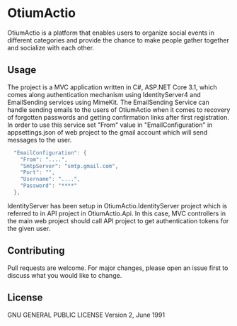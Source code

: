 # OtiumActio

OtiumActio is a platform that enables users to organize social events in different categories and provide the chance to make people gather together and socialize with each other.

## Usage

The project is a MVC application written in C#, ASP.NET Core 3.1, which comes along authentication mechanism using IdentityServer4 and EmailSending services using MimeKit. The EmailSending Service can handle sending emails to the users of OtiumActio when it comes to recovery of forgotten passwords and getting confirmation links after first registration. 
In order to use this service set "From" value in "EmailConfiguration" in appsettings.json of web project to the gmail account which will send messages to the user.

```C#
  "EmailConfiguration": {
    "From": "....",
    "SmtpServer": "smtp.gmail.com",
    "Port": "",
    "Username": "....",
    "Password": "****"
  },
```
IdentityServer has been setup in OtiumActio.IdentityServer project which is referred to in API project in OtiumActio.Api. In this case, MVC controllers in the main web project should call API project to get authentication tokens for the given user. 


## Contributing
Pull requests are welcome. For major changes, please open an issue first to discuss what you would like to change.


## License
 GNU GENERAL PUBLIC LICENSE Version 2, June 1991
